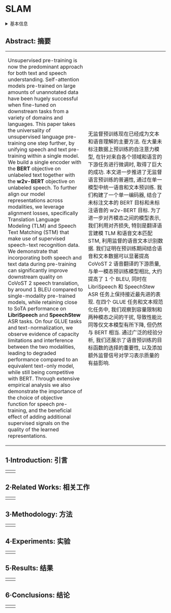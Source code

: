 # SLAM

<details>
<summary>基本信息</summary>

- 标题: "SLAM: A Unified Encoder for Speech and Language Modeling via Speech-Text Joint Pre-Training"
- 作者:
  - 01 Ankur Bapna,
  - 02 Yu-an Chung,
  - 03 Nan Wu,
  - 04 Anmol Gulati,
  - 05 Ye Jia,
  - 06 Jonathan H.Clark,
  - 07 Melvin Johnson,
  - 08 Jason Riesa,
  - 09 Alexis Conneau,
  - 10 Yu Zhang
- 链接:
  - [ArXiv](https://arxiv.org/abs/2110.10329)
  - [Publication]
  - [Github]
  - [Demo]
- 文件:
  - [ArXiv](_PDF/2110.10329v1__SLAM__A_Unified_Encoder_for_Speech_and_Language_Modeling_via_Speech-Text_Joint_Pre-Training.pdf)
  - [Publication]

</details>

## Abstract: 摘要

<table><tr><td width="50%">

Unsupervised pre-training is now the predominant approach for both text and speech understanding.
Self-attention models pre-trained on large amounts of unannotated data have been hugely successful when fine-tuned on downstream tasks from a variety of domains and languages.
This paper takes the universality of unsupervised language pre-training one step further, by unifying speech and text pre-training within a single model.
We build a single encoder with the **BERT** objective on unlabeled text together with the **w2v-BERT** objective on unlabeled speech.
To further align our model representations across modalities, we leverage alignment losses, specifically Translation Language Modeling (TLM) and Speech Text Matching (STM) that make use of supervised speech-text recognition data.
We demonstrate that incorporating both speech and text data during pre-training can significantly improve downstream quality on CoVoST 2 speech translation, by around 1 BLEU compared to single-modality pre-trained models, while retaining close to SoTA performance on **LibriSpeech** and **SpeechStew** ASR tasks.
On four GLUE tasks and text-normalization, we observe evidence of capacity limitations and interference between the two modalities, leading to degraded performance compared to an equivalent text-only model, while still being competitive with BERT.
Through extensive empirical analysis we also demonstrate the importance of the choice of objective function for speech pre-training, and the beneficial effect of adding additional supervised signals on the quality of the learned representations.

</td><td>

无监督预训练现在已经成为文本和语音理解的主要方法.
在大量未标注数据上预训练的自注意力模型, 在针对来自各个领域和语言的下游任务进行微调时, 取得了巨大的成功.
本文进一步推进了无监督语言预训练的普遍性, 通过在单一模型中统一语音和文本预训练.
我们构建了一个单一编码器, 结合了未标注文本的 BERT 目标和未标注语音的 w2v-BERT 目标.
为了进一步对齐模态之间的模型表示, 我们利用对齐损失, 特别是翻译语言建模 TLM 和语音文本匹配 STM, 利用监督的语音文本识别数据.
我们证明在预训练期间结合语音和文本数据可以显著提高 CoVoST 2 语音翻译的下游质量, 与单一模态预训练模型相比, 大约提高了 1 个 BLEU, 同时在 LibriSpeech 和 SpeechStew ASR 任务上保持接近最先进的表现.
在四个 GLUE 任务和文本规范化任务中, 我们观察到容量限制和两种模态之间的干扰, 导致性能比同等仅文本模型有所下降, 但仍然与 BERT 相当.
通过广泛的经验分析, 我们还展示了语音预训练的目标函数的选择的重要性, 以及添加额外监督信号对学习表示质量的有益影响.

</td></tr></table>

## 1·Introduction: 引言

<table><tr><td width="50%">

</td></tr></table>

## 2·Related Works: 相关工作

<table><tr><td width="50%">

</td></tr></table>

## 3·Methodology: 方法

<table><tr><td width="50%">

</td></tr></table>

## 4·Experiments: 实验

<table><tr><td width="50%">

</td></tr></table>

## 5·Results: 结果

<table><tr><td width="50%">

</td></tr></table>

## 6·Conclusions: 结论

<table><tr><td width="50%">

</td></tr></table>

